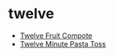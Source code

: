 # twelve

 * [Twelve Fruit Compote](../index/t/twelve-fruit-compote-947.json)
 * [Twelve Minute Pasta Toss](../index/t/twelve-minute-pasta-toss.json)
